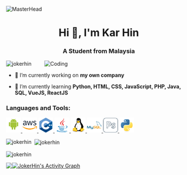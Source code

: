![MasterHead](https://1.bp.blogspot.com/-7A4WynwLsMw/XbBpCXG8fHI/AAAAAAAAMt4/uOa1bpLskYgrwGbllhSu2SDj_Mig8SXJQCLcBGAsYHQ/s1600/2000_600px.gif)
<h1 align="center">Hi 👋, I'm Kar Hin</h1>
<h3 align="center">A Student from Malaysia</h3>
<img align="right" alt="Coding" width="400" src="https://media1.tenor.com/m/y2JXkY1pXkwAAAAC/cat-computer.gif" />

<p align="left"> 
  <img src="https://komarev.com/ghpvc/?username=jokerhin&label=Profile%20views&color=0e75b6&style=flat" alt="jokerhin" /> 
</p>

- 🔭 I’m currently working on **my own company**

- 🌱 I’m currently learning **Python, HTML, CSS, JavaScript, PHP, Java, SQL, VueJS, ReactJS**

<h3 align="left">Languages and Tools:</h3>
<p align="left"> 
  <a href="https://developer.android.com" target="_blank" rel="noreferrer">
    <img src="https://raw.githubusercontent.com/devicons/devicon/master/icons/android/android-original-wordmark.svg" alt="android" width="40" height="40"/> 
  </a> 
  <a href="https://aws.amazon.com" target="_blank" rel="noreferrer"> 
    <img src="https://raw.githubusercontent.com/devicons/devicon/master/icons/amazonwebservices/amazonwebservices-original-wordmark.svg" alt="aws" width="40" height="40"/> 
  </a> 
  <a href="https://www.w3schools.com/cpp/" target="_blank" rel="noreferrer"> 
    <img src="https://raw.githubusercontent.com/devicons/devicon/master/icons/cplusplus/cplusplus-original.svg" alt="cplusplus" width="40" height="40"/> 
  </a> 
  <a href="https://www.java.com" target="_blank" rel="noreferrer"> 
    <img src="https://raw.githubusercontent.com/devicons/devicon/master/icons/java/java-original.svg" alt="java" width="40" height="40"/> 
  </a> 
  <a href="https://www.linux.org/" target="_blank" rel="noreferrer"> 
    <img src="https://raw.githubusercontent.com/devicons/devicon/master/icons/linux/linux-original.svg" alt="linux" width="40" height="40"/> 
  </a> 
  <a href="https://www.mysql.com/" target="_blank" rel="noreferrer"> 
    <img src="https://raw.githubusercontent.com/devicons/devicon/master/icons/mysql/mysql-original-wordmark.svg" alt="mysql" width="40" height="40"/> 
  </a> 
  <a href="https://www.photoshop.com/en" target="_blank" rel="noreferrer"> 
    <img src="https://raw.githubusercontent.com/devicons/devicon/master/icons/photoshop/photoshop-line.svg" alt="photoshop" width="40" height="40"/> 
  </a> 
  <a href="https://www.python.org" target="_blank" rel="noreferrer"> 
    <img src="https://raw.githubusercontent.com/devicons/devicon/master/icons/python/python-original.svg" alt="python" width="40" height="40"/> 
  </a> 
</p>

<p>
  <img align="left" src="https://github-readme-stats.vercel.app/api/top-langs?username=jokerhin&show_icons=true&locale=en&layout=compact" alt="jokerhin" />
</p>

<p>&nbsp;
  <img align="center" src="https://github-readme-stats.vercel.app/api?username=jokerhin&show_icons=true&locale=en" alt="jokerhin" />
</p>

<p>
  <img align="center" src="https://github-readme-streak-stats.herokuapp.com/?user=jokerhin&" alt="jokerhin" />
</p>

<td colspan="0" align="center">
  <img align=left src="https://github-readme-stats.vercel.app/api/wakatime?username=kavicastelo&layout=compact&theme=transparent&show_icons=true&hide_border=true&border_radius=0"/>
</td>

<a href="https://github.com/JokerHin/github-readme-activity-graph"><img alt="JokerHin's Activity Graph" src="https://github-readme-activity-graph.vercel.app/graph/?username=JokerHin&bg_color=1F222E&color=4da6ff&line=02cf35&point=FFFFFF&hide_border=true" /></a>

